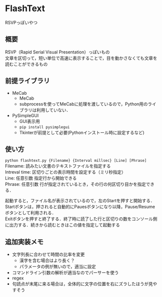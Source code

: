 # FlashText
RSVPっぽいやつ

## 概要
RSVP（Rapid Serial Visual Presentation）っぽいもの  
文章を区切って，短い単位で高速に表示することで，目を動かさなくても文章を読むことができるもの  

## 前提ライブラリ
- MeCab
    - MeCab
    - subprocessを使ってMeCabに処理を渡しているので，Python用のライブラリは利用していない．
- PySimpleGUI 
    - GUI表示用
    - `pip install pysimplegui`
    - Tkinterが前提として必要(Pythonインストール時に設定するなど)

## 使い方
`python flashtext.py {Filename} {Interval millsec} [Line] [Phrase]`
Filename: 読みたい文書のテキストファイルを指定する  
Intreval time: 区切りごとの表示時間を設定する（ミリ秒指定）  
Line: 任意引数 指定行から開始できる  
Phrase: 任意引数 行が指定されているとき，その行の何区切り目かを指定できる．  

起動すると，ファイル名が表示されているので，左のStartを押すと開始する．  
Startボタンは，押されると自動的にPauesボタンになり以降，Pause/Resumeボタンとして利用される．  
Exitボタンを押すと終了する．終了時に読了した行と区切りの数をコンソール側に出力する．続きから読むときはこの値を指定して起動する  

## 追加実装メモ
- 文字列長に合わせて時間の比率を変更
    - 漢字を含む場合はより長く？
    - パラメータの例が無いので，適当に設定
- コマンドライン引数の解析が適当なのでパーサーを使う
- regex
- 句読点が末尾に来る場合は，全体的に文字の位置を右にズラしたほうが見やすそう